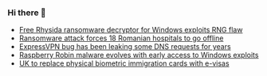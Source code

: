 ### Hi there 👋

<!--START_SECTION:feed-->
* [Free Rhysida ransomware decryptor for Windows exploits RNG flaw](https://www.bleepingcomputer.com/news/security/free-rhysida-ransomware-decryptor-for-windows-exploits-rng-flaw/)
* [Ransomware attack forces 18 Romanian hospitals to go offline](https://www.bleepingcomputer.com/news/security/ransomware-attack-forces-18-romanian-hospitals-to-go-offline/)
* [ExpressVPN bug has been leaking some DNS requests for years](https://www.bleepingcomputer.com/news/security/expressvpn-bug-has-been-leaking-some-dns-requests-for-years/)
* [Raspberry Robin malware evolves with early access to Windows exploits](https://www.bleepingcomputer.com/news/security/raspberry-robin-malware-evolves-with-early-access-to-windows-exploits/)
* [UK to replace physical biometric immigration cards with e-visas](https://www.bleepingcomputer.com/news/security/uk-to-replace-physical-biometric-immigration-cards-with-e-visas/)
<!--END_SECTION:feed-->

<!--
**frankenk/frankenk** is a ✨ _special_ ✨ repository because its `README.md` (this file) appears on your GitHub profile.

Here are some ideas to get you started:

- 🔭 I’m currently working on ...
- 🌱 I’m currently learning ...
- 👯 I’m looking to collaborate on ...
- 🤔 I’m looking for help with ...
- 💬 Ask me about ...
- 📫 How to reach me: ...
- 😄 Pronouns: ...
- ⚡ Fun fact: ...
-->



